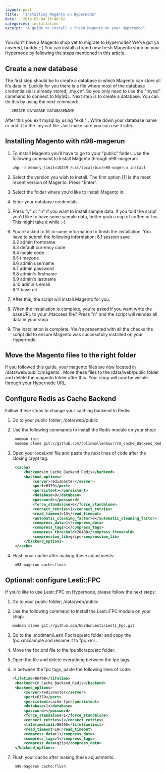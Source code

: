 ```yaml
---
layout: post
title:  "Installing Magento on Hypernode"
date:   2014-07-04 16:40:02
categories: installation
excerpt: "A guide to install a fresh Magento on your Hypernode"
---
```


You don't have a Magento shop yet to migrate to Hypernode? We've got ya covered, buddy ;-) You can install a brand new fresh Magento shop on your Hypernode by following the steps mentioned in this article.

## Create a new database

The first step should be to create a database in which Magento can store all it's data in. Luckily for you there is a file where most of the database credentialsis is already stored; .my.cnf. 
So you only need to use the "mysql" command to connect to MySQL. Next step is to create a database. You can do this by using the next command:

```sh
   CREATE DATABASE DATABASENAME  
  ``` 

After this you exit mysql by using "exit;" . Write down your database name or add it to the .my.cnf file. Just make sure you can use it later.

## Installing Magento with n98-magerun

1. To install Magento you'll have to go to your "public" folder. Use the following command to install Magento through n98-magerun:

    ```sh
    php -d memory_limit=1024M /usr/local/bin/n98-magerun install
    ```

2. Select the version you wish to install. The first option [1] is the most recent version of Magento. Press "Enter". 

3. Select the folder where you'd like to install Magento in. 

4. Enter your database credentials.

5. Press "y" or "n" if you want to install sample data. If you told the script you'd like to have some sample data, better grab a cup of coffee or tea. This might take a while ;-)

6. You're asked to fill in some information to finish the installation. You have to submit the following information:
6.1  session save<br>
6.2  admin frontname<br>
6.3  default currency code<br>
6.4  locale code<br>
6.5  timezone<br>
6.6  admin username<br>
6.7  admin password<br>
6.8  admin's firstname<br>
6.9  admin's lastname<br>
6.10 admin's email<br>
6.11 base url<br>

7. After this, the script will install Magento for you.

8. When the installation is complete, you're asked if you want write the baseURL to your .htaccess file? Press "n" and the script will reindex all data in your shop.

9. The installation is complete. You're presented with all the checks the script did to ensure Magento was successfully installed on your Hypernode.

## Move the Magento files to the right folder

If you followed this guide, your magento files are now located in /data/web/public/magento . Move these files to the /data/web/public folder and delete the magento folder after this. 
Your shop will now be visible through your Hypernode URL.

## Configure Redis as Cache Backend

Follow these steps to change your caching backend to Redis:

1. Go to your public folder; /data/web/public

2. Use the following commands to install the Redis module on your shop:

   ```sh
    modman init
    modman clone git://github.com/colinmollenhour/Cm_Cache_Backend_Redis.git
    ```

3. Open your local.xml file and paste the next lines of code after the closing crypt tag:

   ```xml
    <cache>
        <backend>Cm_Cache_Backend_Redis</backend>
        <backend_options>
            <server>redismaster</server>
            <port>6379</port>
            <persistent></persistent>    
            <database>0</database>
            <password></password>
            <force_standalone>0</force_standalone>  
            <connect_retries>1</connect_retries>    
            <read_timeout>10</read_timeout>        
            <automatic_cleaning_factor>0</automatic_cleaning_factor>
            <compress_data>1</compress_data>  
            <compress_tags>1</compress_tags>      
            <compress_threshold>20480</compress_threshold>      
            <compression_lib>gzip</compression_lib>
        </backend_options>
    </cache>
    ```

4. Flush your cache after making these adjustments:

   ```sh
    n98-magerun cache:flush
   ```

## Optional: configure Lesti::FPC

If you'd like to use Lesti::FPC on Hypernode, please follow the next steps:

1. Go to your public folder; /data/web/public

2. Use the following command to install the Lesti::FPC module on your shop:

   ```sh
   modman clone git://github.com/GordonLesti/Lesti_Fpc.git
    ```
 
3. Go to the .modman/Lesti_Fpc/app/etc folder and copy the fpc.xml.sample and rename it to fpc.xml . 

4. Move the fpc.xml file to the /public/app/etc folder.
 
5. Open the file and delete everything between the fpc tags.

6. In between the fpc tags, paste the following lines of code:

   ```xml
   <lifetime>86400</lifetime>
    <backend>Cm_Cache_Backend_Redis</backend>
    <backend_options>
        <server>redismaster</server>
        <port>6379</port>
        <persistent>cache-fpc</persistent>
        <database>1</database>
        <password></password>
        <force_standalone>1</force_standalone>
        <connect_retries>1</connect_retries>
        <lifetimelimit>86400</lifetimelimit>
        <read_timeout>10</read_timeout>
        <compress_data>1</compress_data>
        <compress_tags>1</compress_tags>
        <compress_data>gzip</compress_data>
    </backend_options>  
    ```   

7. Flush your cache after making these adjustments:

   ```sh
    n98-magerun cache:flush
   ```

